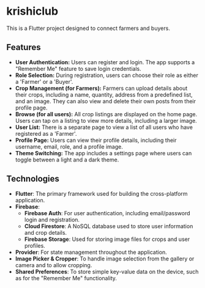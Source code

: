 # krishiclub

This is a Flutter project designed to connect farmers and buyers.

## Features

* **User Authentication:** Users can register and login. The app supports a "Remember Me" feature to save login credentials.
* **Role Selection:** During registration, users can choose their role as either a 'Farmer' or a 'Buyer'.
* **Crop Management (for Farmers):** Farmers can upload details about their crops, including a name, quantity, address from a predefined list, and an image. They can also view and delete their own posts from their profile page.
* **Browse (for all users):** All crop listings are displayed on the home page. Users can tap on a listing to view more details, including a larger image.
* **User List:** There is a separate page to view a list of all users who have registered as a 'Farmer'.
* **Profile Page:** Users can view their profile details, including their username, email, role, and a profile image.
* **Theme Switching:** The app includes a settings page where users can toggle between a light and a dark theme.

## Technologies

* **Flutter**: The primary framework used for building the cross-platform application.
* **Firebase**:
    * **Firebase Auth**: For user authentication, including email/password login and registration.
    * **Cloud Firestore**: A NoSQL database used to store user information and crop details.
    * **Firebase Storage**: Used for storing image files for crops and user profiles.
* **Provider**: For state management throughout the application.
* **Image Picker & Cropper**: To handle image selection from the gallery or camera and to allow cropping.
* **Shared Preferences**: To store simple key-value data on the device, such as for the "Remember Me" functionality.
